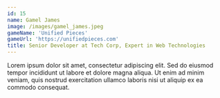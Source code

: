 ```yaml
---
id: 15
name: Gamel James
image: /images/gamel_james.jpeg
gameName: 'Unified Pieces'
gameUrl: 'https://unifiedpieces.com'
title: Senior Developer at Tech Corp, Expert in Web Technologies
---
```


Lorem ipsum dolor sit amet, consectetur adipiscing elit. Sed do eiusmod tempor incididunt ut labore et dolore magna aliqua. Ut enim ad minim veniam, quis nostrud exercitation ullamco laboris nisi ut aliquip ex ea commodo consequat.
